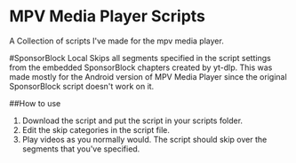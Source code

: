 # MPV Media Player Scripts
A Collection of scripts I've made for the mpv media player.

#SponsorBlock Local
Skips all segments specified in the script settings from the embedded SponsorBlock chapters created by yt-dlp.
This was made mostly for the Android version of MPV Media Player since the original SponsorBlock script doesn't work on it.

##How to use
1. Download the script and put the script in your scripts folder.
2. Edit the skip categories in the script file.
3. Play videos as you normally would. The script should skip over the segments that you've specified.
